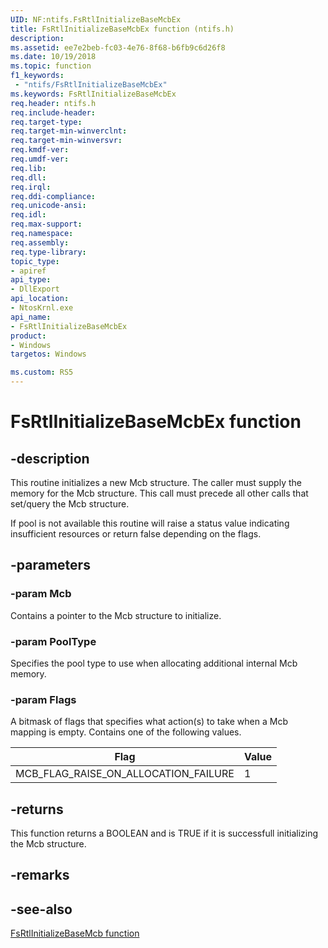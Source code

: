 ```yaml
---
UID: NF:ntifs.FsRtlInitializeBaseMcbEx
title: FsRtlInitializeBaseMcbEx function (ntifs.h)
description:
ms.assetid: ee7e2beb-fc03-4e76-8f68-b6fb9c6d26f8
ms.date: 10/19/2018
ms.topic: function
f1_keywords:
 - "ntifs/FsRtlInitializeBaseMcbEx"
ms.keywords: FsRtlInitializeBaseMcbEx
req.header: ntifs.h
req.include-header:
req.target-type:
req.target-min-winverclnt:
req.target-min-winversvr:
req.kmdf-ver:
req.umdf-ver:
req.lib:
req.dll:
req.irql: 
req.ddi-compliance:
req.unicode-ansi:
req.idl:
req.max-support:
req.namespace:
req.assembly:
req.type-library: 
topic_type: 
- apiref
api_type: 
- DllExport
api_location: 
- NtosKrnl.exe
api_name: 
- FsRtlInitializeBaseMcbEx
product:
- Windows
targetos: Windows

ms.custom: RS5
---
```


# FsRtlInitializeBaseMcbEx function


## -description

This routine initializes a new Mcb structure.  The caller must supply the memory for the Mcb structure.  This call must precede all other calls that set/query the Mcb structure.

If pool is not available this routine will raise a status value indicating insufficient resources or return false depending on the flags.

## -parameters

### -param Mcb
Contains a pointer to the Mcb structure to initialize.

### -param PoolType
Specifies the pool type to use when allocating additional internal Mcb memory.

### -param Flags
A bitmask of flags that specifies what action(s) to take when a Mcb mapping is empty. Contains one of the following values.

Flag|Value
---|---
MCB_FLAG_RAISE_ON_ALLOCATION_FAILURE|1

## -returns
This function returns a BOOLEAN and is TRUE if it is successfull initializing the Mcb structure.
## -remarks

## -see-also

[FsRtlInitializeBaseMcb function](nf-ntifs-_fsrtl_advanced_fcb_header-fsrtlinitializebasemcb.md)

